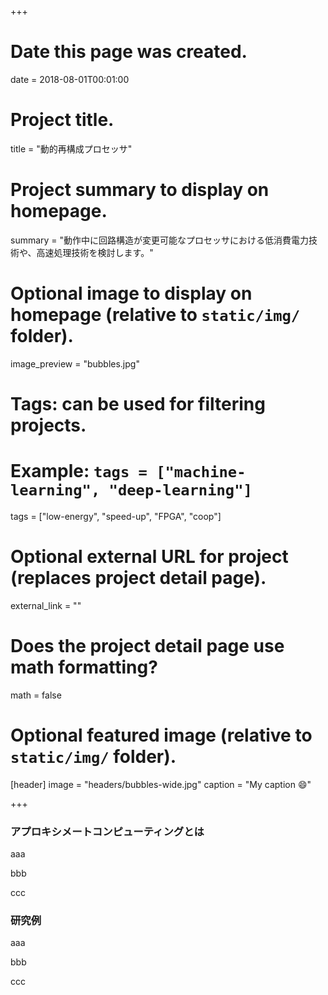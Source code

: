 +++
# Date this page was created.
date = 2018-08-01T00:01:00

# Project title.
title = "動的再構成プロセッサ"

# Project summary to display on homepage.
summary = "動作中に回路構造が変更可能なプロセッサにおける低消費電力技術や、高速処理技術を検討します。"

# Optional image to display on homepage (relative to `static/img/` folder).
image_preview = "bubbles.jpg"

# Tags: can be used for filtering projects.
# Example: `tags = ["machine-learning", "deep-learning"]`
tags = ["low-energy", "speed-up", "FPGA", "coop"]

# Optional external URL for project (replaces project detail page).
external_link = ""

# Does the project detail page use math formatting?
math = false

# Optional featured image (relative to `static/img/` folder).
[header]
image = "headers/bubbles-wide.jpg"
caption = "My caption :smile:"

+++

### アプロキシメートコンピューティングとは

aaa

bbb

ccc

### 研究例

aaa

bbb

ccc